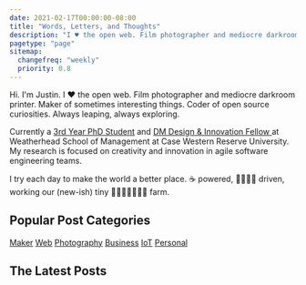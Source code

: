 ```yaml
---
date: 2021-02-17T00:00:00-08:00
title: "Words, Letters, and Thoughts"
description: "I ♥ the open web. Film photographer and mediocre darkroom printer. Maker of sometimes interesting things. Coder of open source curiosities. Always leaping, always exploring."
pagetype: "page"
sitemap:
  changefreq: "weekly"
  priority: 0.8
---
```


<section id="shoutout">
  <p>Hi. I'm Justin. I <span class="red">❤️</span> the open web. Film photographer and mediocre darkroom printer. Maker of sometimes interesting things. Coder of open source curiosities. Always leaping, always exploring.</p>

  <p>Currently a <a href="/chronicle/2021/04/26/a-new-journey-pursuing-my-doctoral-degree-in-management/">3rd Year PhD Student</a> and <a href="/chronicle/2022/03/03/selected-as-a-doctor-of-management-design-and-innovation-fellow-at-case-western-reserve-university/">DM Design & Innovation Fellow </a> at Weatherhead School of Management at Case Western Reserve University. My research is focused on creativity and innovation in agile software engineering teams.</p>

  <p>I try each day to make the world a better place. ☕ powered, <span title="Monica">👩</span><span title="Allison">👧</span><span title="Isabella">👧</span><span title="Evelyn">👧</span> driven, working our (new-ish) tiny 🐤🦆🐢🐇🐹🦜🐝 farm.</p>
</section>

<nav id="tags" aria-labelledby="tags-nav">
  <h2 id="tags-nav">Popular Post Categories</h2>
  <p><a href="/tags/maker/" aria-label="Read posts about Maker projects">Maker</a> <a href="/tags/web/" aria-label="Read posts about the Web Platform">Web</a> <a href="/tags/photography/" aria-label="Read posts about Photography and Film">Photography</a> <a href="/tags/business/" aria-label="Read posts about Business and Management">Business</a> <a href="/tags/iot/" aria-label="Read posts about Internet of Things">IoT</a> <a href="/tags/personal/" aria-label="Read posts about my personal adventures">Personal</a></p>
</nav>

## The Latest Posts



